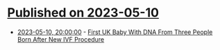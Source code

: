 # [Published on 2023-05-10](index.md)

* [2023-05-10, 20:00:00](https://science.slashdot.org/story/23/05/10/1911220/first-uk-baby-with-dna-from-three-people-born-after-new-ivf-procedure?utm_source=rss1.0mainlinkanon&utm_medium=feed) - [First UK Baby With DNA From Three People Born After New IVF Procedure](https://science.slashdot.org/story/23/05/10/1911220/first-uk-baby-with-dna-from-three-people-born-after-new-ivf-procedure?utm_source=rss1.0mainlinkanon&utm_medium=feed)
